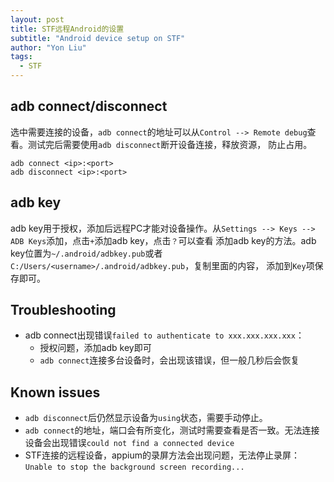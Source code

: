```yaml
---
layout: post
title: STF远程Android的设置
subtitle: "Android device setup on STF"
author: "Yon Liu"
tags:
  - STF
--- 
```


## adb connect/disconnect
选中需要连接的设备，`adb connect`的地址可以从`Control --> Remote debug`查看。测试完后需要使用`adb disconnect`断开设备连接，释放资源，
防止占用。
```
adb connect <ip>:<port>
adb disconnect <ip>:<port>
```


## adb key
adb key用于授权，添加后远程PC才能对设备操作。从`Settings --> Keys --> ADB Keys`添加，点击`+`添加adb key，点击`？`可以查看
添加adb key的方法。adb key位置为`~/.android/adbkey.pub`或者`C:/Users/<username>/.android/adbkey.pub`，复制里面的内容，
添加到`Key`项保存即可。



## Troubleshooting
- adb connect出现错误`failed to authenticate to xxx.xxx.xxx.xxx`：
    - 授权问题，添加adb key即可
    - `adb connect`连接多台设备时，会出现该错误，但一般几秒后会恢复     
  

## Known issues
- `adb disconnect`后仍然显示设备为`using`状态，需要手动停止。
- `adb connect`的地址，端口会有所变化，测试时需要查看是否一致。无法连接设备会出现错误`could not find a connected device`
- STF连接的远程设备，appium的录屏方法会出现问题，无法停止录屏：`Unable to stop the background screen recording...`